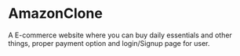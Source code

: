 # AmazonClone
A E-commerce website where you can buy daily essentials and other things, proper payment option and login/Signup page for user.
